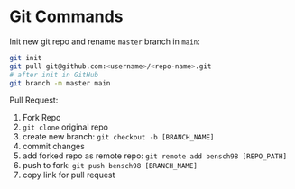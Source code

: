 # Git Commands

Init new git repo and rename `master` branch in `main`:

```bash
git init
git pull git@github.com:<username>/<repo-name>.git
# after init in GitHub
git branch -m master main
```

Pull Request:
1. Fork Repo
2. `git clone` original repo
3. create new branch: `git checkout -b [BRANCH_NAME]`
4. commit changes
5. add forked repo as remote repo: `git remote add bensch98 [REPO_PATH]`
6. push to fork: `git push bensch98 [BRANCH_NAME]`
7. copy link for pull request

